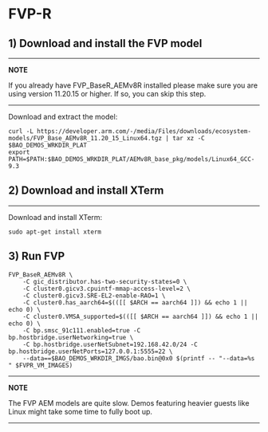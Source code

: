 # FVP-R

## 1) Download and install the FVP model

---

**NOTE**

If you already have FVP_BaseR_AEMv8R installed please make sure you are
using version 11.20.15 or higher. If so, you can skip this step.

---

Download and extract the model:

```
curl -L https://developer.arm.com/-/media/Files/downloads/ecosystem-models/FVP_Base_AEMv8R_11.20_15_Linux64.tgz | tar xz -C $BAO_DEMOS_WRKDIR_PLAT
export PATH=$PATH:$BAO_DEMOS_WRKDIR_PLAT/AEMv8R_base_pkg/models/Linux64_GCC-9.3
```

## 2) Download and install XTerm

---

Download and install XTerm:

```
sudo apt-get install xterm
```

## 3) Run FVP

```
FVP_BaseR_AEMv8R \
	-C gic_distributor.has-two-security-states=0 \
	-C cluster0.gicv3.cpuintf-mmap-access-level=2 \
	-C cluster0.gicv3.SRE-EL2-enable-RAO=1 \
    -C cluster0.has_aarch64=$(([[ $ARCH == aarch64 ]]) && echo 1 || echo 0) \
	-C cluster0.VMSA_supported=$(([[ $ARCH == aarch64 ]]) && echo 1 || echo 0) \
	-C bp.smsc_91c111.enabled=true -C bp.hostbridge.userNetworking=true \
	-C bp.hostbridge.userNetSubnet=192.168.42.0/24 -C bp.hostbridge.userNetPorts=127.0.0.1:5555=22 \
    --data==$BAO_DEMOS_WRKDIR_IMGS/bao.bin@0x0 $(printf -- "--data=%s " $FVPR_VM_IMAGES)
```

---
<!--- instruction#1 -->
**NOTE**

The FVP AEM models are quite slow. Demos featuring heavier guests like Linux
might take some time to fully boot up.
<!--- instruction#end -->
---
